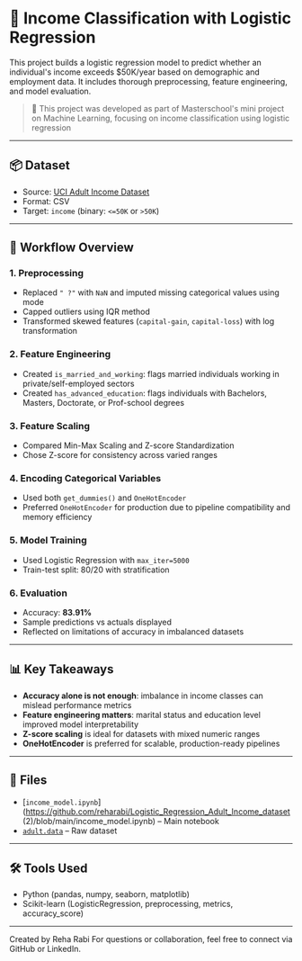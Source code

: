 # 💼 Income Classification with Logistic Regression

This project builds a logistic regression model to predict whether an individual's income exceeds $50K/year based on demographic and employment data. It includes thorough preprocessing, feature engineering, and model evaluation.

> 🏫 This project was developed as part of Masterschool's mini project on Machine Learning, focusing on income classification using logistic regression

---

## 📦 Dataset

- Source: [UCI Adult Income Dataset](https://archive.ics.uci.edu/ml/datasets/adult)
- Format: CSV
- Target: `income` (binary: `<=50K` or `>50K`)

---

## 🔧 Workflow Overview

### 1. Preprocessing
- Replaced `" ?"` with `NaN` and imputed missing categorical values using mode
- Capped outliers using IQR method
- Transformed skewed features (`capital-gain`, `capital-loss`) with log transformation

### 2. Feature Engineering
- Created `is_married_and_working`: flags married individuals working in private/self-employed sectors
- Created `has_advanced_education`: flags individuals with Bachelors, Masters, Doctorate, or Prof-school degrees

### 3. Feature Scaling
- Compared Min-Max Scaling and Z-score Standardization
- Chose Z-score for consistency across varied ranges

### 4. Encoding Categorical Variables
- Used both `get_dummies()` and `OneHotEncoder`
- Preferred `OneHotEncoder` for production due to pipeline compatibility and memory efficiency

### 5. Model Training
- Used Logistic Regression with `max_iter=5000`
- Train-test split: 80/20 with stratification

### 6. Evaluation
- Accuracy: **83.91%**
- Sample predictions vs actuals displayed
- Reflected on limitations of accuracy in imbalanced datasets

---

## 📊 Key Takeaways

- **Accuracy alone is not enough**: imbalance in income classes can mislead performance metrics
- **Feature engineering matters**: marital status and education level improved model interpretability
- **Z-score scaling** is ideal for datasets with mixed numeric ranges
- **OneHotEncoder** is preferred for scalable, production-ready pipelines

---

## 📁 Files

- [`income_model.ipynb`](https://github.com/reharabi/Logistic_Regression_Adult_Income_dataset (2)/blob/main/income_model.ipynb) – Main notebook  
- [`adult.data`](https://archive.ics.uci.edu/ml/datasets/adult) – Raw dataset

---

## 🛠 Tools Used

- Python (pandas, numpy, seaborn, matplotlib)
- Scikit-learn (LogisticRegression, preprocessing, metrics, accuracy_score)

---

Created by Reha Rabi 
For questions or collaboration, feel free to connect via GitHub or LinkedIn.

